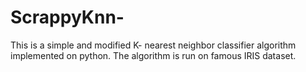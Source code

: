 # ScrappyKnn-
This is a simple and modified K- nearest neighbor classifier algorithm implemented on python. The algorithm is run on famous IRIS dataset.  
